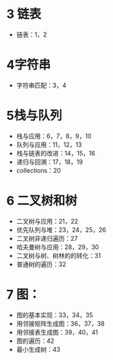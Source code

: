 # 3 链表 
* 链表：1，2

# 4字符串

* 字符串匹配：3，4

# 5栈与队列

* 栈与应用：6，7，8，9，10
* 队列与应用：11，12，13
* 栈与链表的改进：14，15，16
* 递归与回溯：17，18，19
* collections：20

# 6 二叉树和树

* 二叉树与应用：21，22
* 优先队列与堆：23，24，25，26
* 二叉树非递归遍历：27
* 哈夫曼树与应用：28，29，30
* 二叉树与树、树林的的转化：31
* 普通树的遍历：32

# 7 图：

* 图的基本实现：33，34，35
* 用邻接矩阵生成图：36，37，38
* 用邻接表生成图：39，40，41
* 图的遍历：42
* 最小生成树：43
